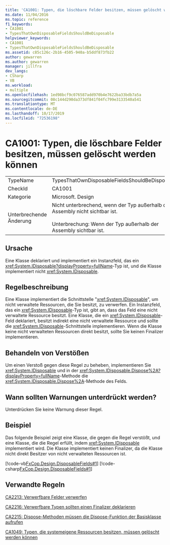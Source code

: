```yaml
---
title: 'CA1001: Typen, die löschbare Felder besitzen, müssen gelöscht werden können'
ms.date: 11/04/2016
ms.topic: reference
f1_keywords:
- CA1001
- TypesThatOwnDisposableFieldsShouldBeDisposable
helpviewer_keywords:
- CA1001
- TypesThatOwnDisposableFieldsShouldBeDisposable
ms.assetid: c85c126c-2b16-4505-940a-b5ddf873fb22
author: gewarren
ms.author: gewarren
manager: jillfra
dev_langs:
- CSharp
- VB
ms.workload:
- multiple
ms.openlocfilehash: 1ed98bcf9c076587add970b4e7622ba33bdb7a5a
ms.sourcegitcommit: 08c144d290da373df841f04fc799e3133540a541
ms.translationtype: MT
ms.contentlocale: de-DE
ms.lasthandoff: 10/17/2019
ms.locfileid: "72536198"
---
```

# <a name="ca1001-types-that-own-disposable-fields-should-be-disposable"></a>CA1001: Typen, die löschbare Felder besitzen, müssen gelöscht werden können

|||
|-|-|
|TypeName|TypesThatOwnDisposableFieldsShouldBeDisposable|
|CheckId|CA1001|
|Kategorie|Microsoft. Design|
|Unterbrechende Änderung|Nicht unterbrechend, wenn der Typ außerhalb der Assembly nicht sichtbar ist.<br /><br /> Unterbrechung: Wenn der Typ außerhalb der Assembly sichtbar ist.|

## <a name="cause"></a>Ursache
Eine Klasse deklariert und implementiert ein Instanzfeld, das ein <xref:System.IDisposable?displayProperty=fullName>-Typ ist, und die Klasse implementiert nicht <xref:System.IDisposable>.

## <a name="rule-description"></a>Regelbeschreibung
Eine Klasse implementiert die Schnittstelle "<xref:System.IDisposable>", um nicht verwaltete Ressourcen, die Sie besitzt, zu verwerfen. Ein Instanzfeld, das ein <xref:System.IDisposable>-Typ ist, gibt an, dass das Feld eine nicht verwaltete Ressource besitzt. Eine Klasse, die ein <xref:System.IDisposable>-Feld deklariert, besitzt indirekt eine nicht verwaltete Ressource und sollte die <xref:System.IDisposable>-Schnittstelle implementieren. Wenn die Klasse keine nicht verwalteten Ressourcen direkt besitzt, sollte Sie keinen Finalizer implementieren.

## <a name="how-to-fix-violations"></a>Behandeln von Verstößen
Um einen Verstoß gegen diese Regel zu beheben, implementieren Sie <xref:System.IDisposable> und in der <xref:System.IDisposable.Dispose%2A?displayProperty=fullName>-Methode die <xref:System.IDisposable.Dispose%2A>-Methode des Felds.

## <a name="when-to-suppress-warnings"></a>Wann sollten Warnungen unterdrückt werden?
Unterdrücken Sie keine Warnung dieser Regel.

## <a name="example"></a>Beispiel
Das folgende Beispiel zeigt eine Klasse, die gegen die Regel verstößt, und eine Klasse, die die Regel erfüllt, indem <xref:System.IDisposable> implementiert wird. Die Klasse implementiert keinen Finalizer, da die Klasse nicht direkt Besitzer von nicht verwalteten Ressourcen ist.

[!code-vb[FxCop.Design.DisposableFields#1](../code-quality/codesnippet/VisualBasic/ca1001-types-that-own-disposable-fields-should-be-disposable_1.vb)]
[!code-csharp[FxCop.Design.DisposableFields#1](../code-quality/codesnippet/CSharp/ca1001-types-that-own-disposable-fields-should-be-disposable_1.cs)]

## <a name="related-rules"></a>Verwandte Regeln
[CA2213: Verwerfbare Felder verwerfen](../code-quality/ca2213.md)

[CA2216: Verwerfbare Typen sollten einen Finalizer deklarieren](../code-quality/ca2216.md)

[CA2215: Dispose-Methoden müssen die Dispose-Funktion der Basisklasse aufrufen](../code-quality/ca2215.md)

[CA1049: Typen, die systemeigene Ressourcen besitzen, müssen gelöscht werden können](../code-quality/ca1049.md)
